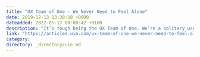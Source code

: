 ```yaml
---
title: "UX Team of One - We Never Need to Feel Alone"
date: 2019-12-13 13:38:18 +0000
dateadded: 2022-05-17 00:00:42 +0100
description: "It’s tough being the UX Team of One. We’re a solitary user experience person in a sea of co-workers who aren’t sure what delivering a great user experience is all about. We’ve talked to folks about what it’s like to be a UX Team of One in their organization. We heard some fantastic tips for […]"
link: "https://articles.uie.com/ux-team-of-one-we-never-need-to-feel-alone/"
category:
directory: _directory/uie.md
---
```

